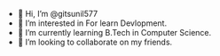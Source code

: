 - 👋 Hi, I’m @gitsunil577
- 👀 I’m interested in For learn Devlopment.
- 🌱 I’m currently learning B.Tech in Computer Science.
- 💞️ I’m looking to collaborate on my friends.

<!---
gitsunil577/gitsunil577 is a ✨ special ✨ repository because its `README.md` (this file) appears on your GitHub profile.
You can click the Preview link to take a look at your changes.
--->
